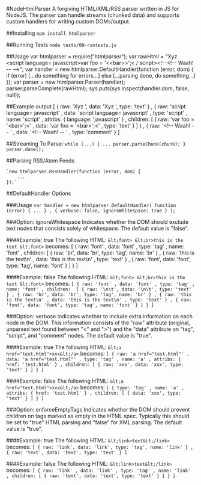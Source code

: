 #NodeHtmlParser
A forgiving HTML/XML/RSS parser written in JS for NodeJS. The parser can handle streams (chunked data) and supports custom handlers for writing custom DOMs/output.

##Installing
	`npm install htmlparser`

##Running Tests
	`node tests/00-runtests.js`

##Usage
	var htmlparser = require("htmlparser");
	var rawHtml = "Xyz &lt;script language= javascript>var foo = '&lt;&lt;bar>>';&lt; /  script>&lt;!--&lt;!-- Waah! -- -->";
	var handler = new htmlparser.DefaultHandler(function (error, dom) {
		if (error)
			[...do something for errors...]
		else
			[...parsing done, do something...]
	});
	var parser = new htmlparser.Parser(handler);
	parser.parseComplete(rawHtml);
	sys.puts(sys.inspect(handler.dom, false, null));


##Example output
	[ { raw: 'Xyz ', data: 'Xyz ', type: 'text' }
	, { raw: 'script language= javascript'
	  , data: 'script language= javascript'
	  , type: 'script'
	  , name: 'script'
	  , attribs: { language: 'javascript' }
	  , children: 
	     [ { raw: 'var foo = \'&lt;bar>\';&lt;'
	       , data: 'var foo = \'&lt;bar>\';&lt;'
	       , type: 'text'
	       }
	     ]
	  }
	, { raw: '&lt;!-- Waah! -- '
	  , data: '&lt;!-- Waah! -- '
	  , type: 'comment'
	  }
	]

##Streaming To Parser
	`while (...) {
		...
		parser.parseChunk(chunk);
	}
	parser.done();`

##Parsing RSS/Atom Feeds

	`new htmlparser.RssHandler(function (error, dom) {
		...
	});`

##DefaultHandler Options

###Usage
	`var handler = new htmlparser.DefaultHandler(
		  function (error) { ... }
		, { verbose: false, ignoreWhitespace: true }
		);`
	
###Option: ignoreWhitespace
Indicates whether the DOM should exclude text nodes that consists solely of whitespace. The default value is "false".

####Example: true
The following HTML:
	`&lt;font>
		&lt;br>this is the text
	&lt;font>`
becomes:
	[ { raw: 'font'
	  , data: 'font'
	  , type: 'tag'
	  , name: 'font'
	  , children: 
	     [ { raw: 'br', data: 'br', type: 'tag', name: 'br' }
	     , { raw: 'this is the text\n'
	       , data: 'this is the text\n'
	       , type: 'text'
	       }
	     , { raw: 'font', data: 'font', type: 'tag', name: 'font' }
	     ]
	  }
	]

####Example: false
The following HTML:
	`&lt;font>
		&lt;br>this is the text
	&lt;font>`
becomes:
	`[ { raw: 'font'
	  , data: 'font'
	  , type: 'tag'
	  , name: 'font'
	  , children: 
	     [ { raw: '\n\t', data: '\n\t', type: 'text' }
	     , { raw: 'br', data: 'br', type: 'tag', name: 'br' }
	     , { raw: 'this is the text\n'
	       , data: 'this is the text\n'
	       , type: 'text'
	       }
	     , { raw: 'font', data: 'font', type: 'tag', name: 'font' }
	     ]
	  }
	]`

###Option: verbose
Indicates whether to include extra information on each node in the DOM. This information consists of the "raw" attribute (original, unparsed text found between "&lt;" and ">") and the "data" attribute on "tag", "script", and "comment" nodes. The default value is "true". 

####Example: true
The following HTML:
	`&lt;a href="test.html">xxx&lt;/a>`
becomes:
	`[ { raw: 'a href="test.html"'
	  , data: 'a href="test.html"'
	  , type: 'tag'
	  , name: 'a'
	  , attribs: { href: 'test.html' }
	  , children: [ { raw: 'xxx', data: 'xxx', type: 'text' } ]
	  }
	]`

####Example: false
The following HTML:
	`&lt;a href="test.html">xxx&lt;/a>`
becomes:
	`[ { type: 'tag'
	  , name: 'a'
	  , attribs: { href: 'test.html' }
	  , children: [ { data: 'xxx', type: 'text' } ]
	  }
	]`

###Option: enforceEmptyTags
Indicates whether the DOM should prevent children on tags marked as empty in the HTML spec. Typically this should be set to "true" HTML parsing and "false" for XML parsing. The default value is "true".

####Example: true
The following HTML:
	`&lt;link>text&lt;/link>`
becomes:
	`[ { raw: 'link', data: 'link', type: 'tag', name: 'link' }
	, { raw: 'text', data: 'text', type: 'text' }
	]`

####Example: false
The following HTML:
	`&lt;link>text&lt;/link>`
becomes:
	`[ { raw: 'link'
	  , data: 'link'
	  , type: 'tag'
	  , name: 'link'
	  , children: [ { raw: 'text', data: 'text', type: 'text' } ]
	  }
	]`